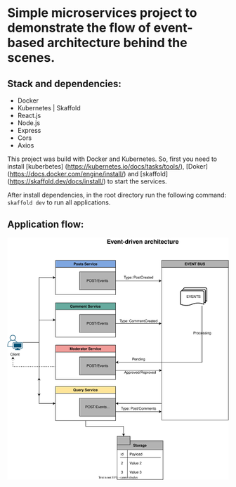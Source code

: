  # Simple microservices project to demonstrate the flow of event-based architecture behind the scenes.

 ## Stack and dependencies:
  - Docker
  - Kubernetes | Skaffold
  - React.js
  - Node.js
  - Express
  - Cors
  - Axios


 
This project was build with Docker and Kubernetes. So, first you need to install [kuberbetes] (https://kubernetes.io/docs/tasks/tools/), [Doker] (https://docs.docker.com/engine/install/) and [skaffold] (https://skaffold.dev/docs/install/) to start the services.


After install dependencies, in the root directory run the following command: ```skaffold dev``` to run all applications.

## Application flow:
  
  <img src="./assets/Event-driven%20architecture.svg"/>